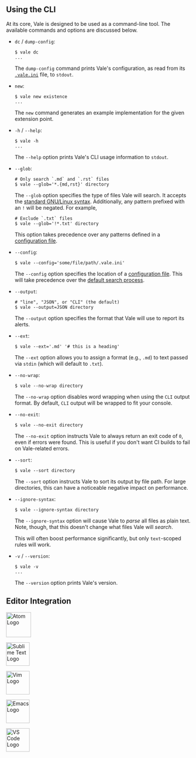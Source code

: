 ## Using the CLI

At its core, Vale is designed to be used as a command-line tool. The available
commands and options are discussed below.

- `dc` / `dump-config`:

    ```shell
    $ vale dc
    ...
    ```

    The `dump-config` command prints Vale's configuration, as read from its
    [`.vale.ini`](https://errata-ai.github.io/vale/config/) file, to `stdout`.

- `new`:

    ```shell
    $ vale new existence
    ...
    ```

    The `new` command generates an example implementation for the given
    extension point.

- `-h` / `--help`:

    ```shell
    $ vale -h
    ...
    ```

    The `--help` option prints Vale's CLI usage information to `stdout`.

- `--glob`:

    ```shell
    # Only search `.md` and `.rst` files
    $ vale --glob='*.{md,rst}' directory
    ```

    The `--glob` option specifies the type of files Vale will search. It
    accepts the [standard GNU/Linux syntax](https://github.com/gobwas/glob).
    Additionally, any pattern prefixed with an `!` will be negated. For example,

    ```shell
    # Exclude `.txt` files
    $ vale --glob='!*.txt' directory
    ```

    This option takes precedence over any patterns defined in a
    [configuration file]((https://errata-ai.github.io/vale/config/)).

- `--config`:

    ```shell
    $ vale --config='some/file/path/.vale.ini'
    ```

    The `--config` option specifies the location of a
    [configuration file]((https://errata-ai.github.io/vale/config/)). This will
    take precedence over the [default search process](https://errata-ai.github.io/vale/config/#basics).

- `--output`:

    ```shell
    # "line", "JSON", or "CLI" (the default)
    $ vale --output=JSON directory
    ```

    The `--output` option specifies the format that Vale will use to report its
    alerts.

- `--ext`:

    ```shell
    $ vale --ext='.md' '# this is a heading'
    ```

    The `--ext` option allows you to assign a format (e.g., `.md`) to text passed via
    `stdin` (which will default to `.txt`).

- `--no-wrap`:

    ```shell
    $ vale --no-wrap directory
    ```

    The `--no-wrap` option disables word wrapping when using the `CLI` output
    format. By default, `CLI` output will be wrapped to fit your console.

- `--no-exit`:

    ```shell
    $ vale --no-exit directory
    ```

    The `--no-exit` option instructs Vale to always return an exit code of `0`,
    even if errors were found. This is useful if you don't want CI builds to
    fail on Vale-related errors.

- `--sort`:

    ```shell
    $ vale --sort directory
    ```

    The `--sort` option instructs Vale to sort its output by file path. For
    large directories, this can have a noticeable negative impact on performance.

- `--ignore-syntax`:

    ```shell
    $ vale --ignore-syntax directory
    ```

    The `--ignore-syntax` option will cause Vale to *parse* all files as plain
    text. Note, though, that this doesn't change what files Vale will *search*.

    This will often boost performance significantly, but only `text`-scoped
    rules will work.

- `-v` / `--version`:

    ```shell
    $ vale -v
    ...
    ```

    The `--version` option prints Vale's version.

## Editor Integration

<!-- vale docs.Branding = NO -->

<p>
<a href="https://github.com/TimKam/atomic-vale"><img alt="Atom Logo" src="../img/atom.png" title="Atom" width="68" height="68"></a>

<a href="https://packagecontrol.io/packages/SublimeLinter-contrib-vale"><img alt="Sublime Text Logo" src="../img/sublime.png" title="Sublime Text" width="64" height="64"></a>

<a href="https://github.com/w0rp/ale"><img alt="Vim Logo" src="../img/vim.png" title="Vim (ALE)" width="64" height="64"></a>

<a href="https://github.com/abingham/flycheck-vale"><img alt="Emacs Logo" src="../img/emacs.png" title="Emacs" width="64" height="64"></a>

<a href="https://marketplace.visualstudio.com/items?itemName=lunaryorn.vale"><img alt="VS Code Logo" src="../img/vscode.png" title="Visual Studio Code" width="64" height="64"></a>
</p>

<!-- vale docs.Branding = YES -->
